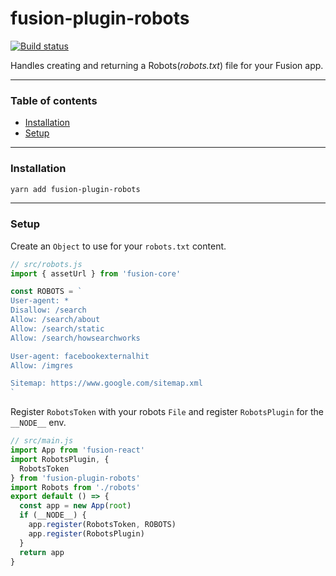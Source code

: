 # fusion-plugin-robots

[![Build status](https://badge.buildkite.com/7a82192275779f6a8ba81f7d4a1b0d294256838faa1dfdf080.svg?branch=master)](https://buildkite.com/uberopensource/fusionjs)

Handles creating and returning a Robots(_robots.txt_) file for your Fusion app.

---

### Table of contents

* [Installation](#installation)
* [Setup](#setup)

---

### Installation

```sh
yarn add fusion-plugin-robots
```

---

### Setup
Create an `Object` to use for your `robots.txt` content.
```js
// src/robots.js
import { assetUrl } from 'fusion-core'

const ROBOTS = `
User-agent: *
Disallow: /search
Allow: /search/about
Allow: /search/static
Allow: /search/howsearchworks

User-agent: facebookexternalhit
Allow: /imgres

Sitemap: https://www.google.com/sitemap.xml
`
```
Register `RobotsToken` with your robots `File` and register `RobotsPlugin` for the `__NODE__` env.
```js
// src/main.js
import App from 'fusion-react'
import RobotsPlugin, {
  RobotsToken
} from 'fusion-plugin-robots'
import Robots from './robots'
export default () => {
  const app = new App(root)
  if (__NODE__) {
    app.register(RobotsToken, ROBOTS)
    app.register(RobotsPlugin)
  }
  return app
}
```
